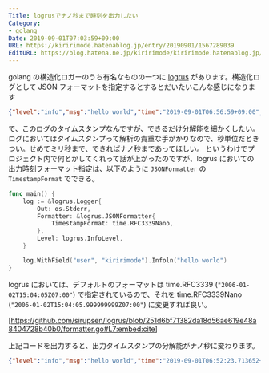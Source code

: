 ```yaml
---
Title: logrusでナノ秒まで時刻を出力したい
Category:
- golang
Date: 2019-09-01T07:03:59+09:00
URL: https://kiririmode.hatenablog.jp/entry/20190901/1567289039
EditURL: https://blog.hatena.ne.jp/kiririmode/kiririmode.hatenablog.jp/atom/entry/26006613413934236
---
```


golang の構造化ロガーのうち有名なものの一つに [logrus](https://github.com/sirupsen/logrus) があります。構造化ログとして JSON フォーマットを指定するとするとだいたいこんな感じになります

```json
{"level":"info","msg":"hello world","time":"2019-09-01T06:56:59+09:00","user":"kiririmode"}
```

で、このログのタイムスタンプなんですが、できるだけ分解能を細かくしたい。ログにおいてはタイムスタンプって解析の貴重な手がかりなので、秒単位だときつい。せめてミリ秒まで、できればナノ秒まであってほしい。
というわけでプロジェクト内で何とかしてくれって話が上がったのですが、logrus においての出力時刻フォーマット指定は、以下のように `JSONFormatter` の `TimestampFormat` でできる。


```go
func main() {
	log := &logrus.Logger{
		Out: os.Stderr,
		Formatter: &logrus.JSONFormatter{
			TimestampFormat: time.RFC3339Nano,
		},
		Level: logrus.InfoLevel,
	}

	log.WithField("user", "kiririmode").Infoln("hello world")
}
```

logrus においては、デフォルトのフォーマットは time.RFC3339 (`"2006-01-02T15:04:05Z07:00"`) で指定されているので、それを time.RFC3339Nano (`"2006-01-02T15:04:05.999999999Z07:00"`) に変更すれば良い。

[https://github.com/sirupsen/logrus/blob/251d6bf71382da18d56ae619e48a8404728b40b0/formatter.go#L7:embed:cite]

上記コードを出力すると、出力タイムスタンプの分解能がナノ秒に変わります。

```json
{"level":"info","msg":"hello world","time":"2019-09-01T06:52:23.713652+09:00","user":"kiririmode"}
```

